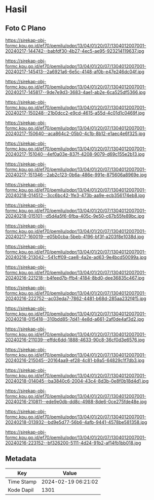 # Hasil

## Foto C Plano

https://sirekap-obj-formc.kpu.go.id/ef70/pemilu/pdpr/13/04/01/20/07/1304012007001-20240217-144742--babfdf30-4b27-4ec5-ae95-923214119637.jpg

https://sirekap-obj-formc.kpu.go.id/ef70/pemilu/pdpr/13/04/01/20/07/1304012007001-20240217-145413--2a6921a6-6e5c-4148-af0b-e47e246dc04f.jpg

https://sirekap-obj-formc.kpu.go.id/ef70/pemilu/pdpr/13/04/01/20/07/1304012007001-20240217-145817--9de7e9d3-3683-4ae1-ab2e-6ca525df5366.jpg

https://sirekap-obj-formc.kpu.go.id/ef70/pemilu/pdpr/13/04/01/20/07/1304012007001-20240217-150248--21b0dcc2-e9cd-4615-a55d-4c01d1c0469f.jpg

https://sirekap-obj-formc.kpu.go.id/ef70/pemilu/pdpr/13/04/01/20/07/1304012007001-20240217-150640--aca864c2-05b0-4c1b-8b12-e1aec4e6f325.jpg

https://sirekap-obj-formc.kpu.go.id/ef70/pemilu/pdpr/13/04/01/20/07/1304012007001-20240217-151040--4ef0a03e-837f-4208-9079-d69c155e2b13.jpg

https://sirekap-obj-formc.kpu.go.id/ef70/pemilu/pdpr/13/04/01/20/07/1304012007001-20240217-151346--2ab2c123-0b6a-486e-991e-875606a8969e.jpg

https://sirekap-obj-formc.kpu.go.id/ef70/pemilu/pdpr/13/04/01/20/07/1304012007001-20240218-014512--3cc6bc42-1fe3-473b-aa9e-ecb356174eb8.jpg

https://sirekap-obj-formc.kpu.go.id/ef70/pemilu/pdpr/13/04/01/20/07/1304012007001-20240218-015101--d5d4a5f6-6fba-405c-9e50-c67b55fe89bc.jpg

https://sirekap-obj-formc.kpu.go.id/ef70/pemilu/pdpr/13/04/01/20/07/1304012007001-20240217-160019--e05b0cba-5beb-4196-bf3f-a203f8e1038d.jpg

https://sirekap-obj-formc.kpu.go.id/ef70/pemilu/pdpr/13/04/01/20/07/1304012007001-20240216-213042--541cff09-cae8-4a2e-ad63-9e4bcd50099a.jpg

https://sirekap-obj-formc.kpu.go.id/ef70/pemilu/pdpr/13/04/01/20/07/1304012007001-20240216-221218--b4feed7b-ffb4-4184-8bd0-dee36835c467.jpg

https://sirekap-obj-formc.kpu.go.id/ef70/pemilu/pdpr/13/04/01/20/07/1304012007001-20240216-222752--ac03eda7-7862-4481-b68d-285aa232f4f5.jpg

https://sirekap-obj-formc.kpu.go.id/ef70/pemilu/pdpr/13/04/01/20/07/1304012007001-20240218-015418--310bdd85-7d41-4e8d-a661-2af0de4af3d2.jpg

https://sirekap-obj-formc.kpu.go.id/ef70/pemilu/pdpr/13/04/01/20/07/1304012007001-20240216-211039--effdc6dd-1888-4633-90c8-36cf0d3e6576.jpg

https://sirekap-obj-formc.kpu.go.id/ef70/pemilu/pdpr/13/04/01/20/07/1304012007001-20240216-215045--20164aa9-ef28-4c81-b9a5-64829c1f7db3.jpg

https://sirekap-obj-formc.kpu.go.id/ef70/pemilu/pdpr/13/04/01/20/07/1304012007001-20240218-014045--ba3840c6-2004-43c4-8d3b-0e8f0b18d4d1.jpg

https://sirekap-obj-formc.kpu.go.id/ef70/pemilu/pdpr/13/04/01/20/07/1304012007001-20240216-210811--ede9e0db-dd8c-4988-8de6-0ce275fde48e.jpg

https://sirekap-obj-formc.kpu.go.id/ef70/pemilu/pdpr/13/04/01/20/07/1304012007001-20240218-013932--bd9e5d77-56b6-4afb-9441-4578be581358.jpg

https://sirekap-obj-formc.kpu.go.id/ef70/pemilu/pdpr/13/04/01/20/07/1304012007001-20240216-223152--bf326200-5111-4d24-91b2-af14fb1bb018.jpg


## Metadata

| Key        | Value               |
| ---------- | ------------------- |
| Time Stamp | 2024-02-19 06:21:02 |
| Kode Dapil | 1301                |



